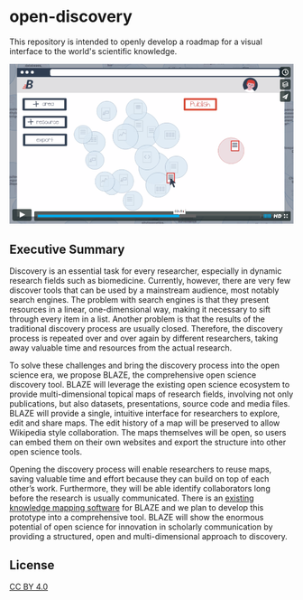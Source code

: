 # open-discovery
This repository is intended to openly develop a roadmap for a visual interface to the world's scientific knowledge.

[![Blaze Video](images/video_screenshot.png)](https://vimeo.com/157215786)

## Executive Summary
Discovery is an essential task for every researcher, especially in dynamic research fields such as biomedicine. Currently, however, there are very few discover tools that can be used by a mainstream audience, most notably search engines. The problem with search engines is that they present resources in a linear, one-dimensional way, making it necessary to sift through every item in a list. Another problem is that the results of the traditional discovery process are usually closed. Therefore, the discovery process is repeated over and over again by different researchers, taking away valuable time and resources from the actual research. 

To solve these challenges and bring the discovery process into the open science era, we propose BLAZE, the comprehensive open science discovery tool. BLAZE will leverage the existing open science ecosystem to provide multi-dimensional topical maps of research fields, involving not only publications, but also datasets, presentations, source code and media files. BLAZE will provide a single, intuitive interface for researchers to explore, edit and share maps. The edit history of a map will be preserved to allow Wikipedia style collaboration. The maps themselves will be open, so users can embed them on their own websites and export the structure into other open science tools. 

Opening the discovery process will enable researchers to reuse maps, saving valuable time and effort because they can build on top of each other’s work. Furthermore, they will be able identify collaborators long before the research is usually communicated. There is an [existing knowledge mapping software](https://github.com/pkraker/Headstart) for BLAZE and we plan to develop this prototype into a comprehensive tool. BLAZE will show the enormous potential of open science for innovation in scholarly communication by providing a structured, open and multi-dimensional approach to discovery.

## License
[CC BY 4.0](https://creativecommons.org/licenses/by/4.0/)
